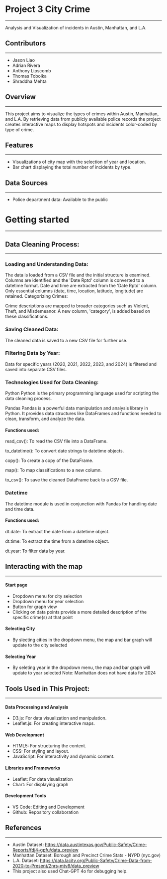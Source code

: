 # Project 3 City Crime
-----
Analysis and Visualization of incidents in Austin, Manhattan, and L.A.

## Contributors
-----
- Jason Liao
- Adrian Rivera
- Anthony Lipscomb
- Thomas Tobolka
- Shraddha Mehta

## Overview
----
This project aims to visualize the types of crimes within Austin, Manhattan, and L.A. By retrieving data from publicly available police records the project creates interactive maps to display hotspots and incidents color-coded by type of crime. 

## Features
----
- Visualizations of city map with the selection of year and location.
- Bar chart displaying the total number of incidents by type.

## Data Sources
----
- Police department data: Available to the public

# Getting started
----

## Data Cleaning Process:
-----
### Loading and Understanding Data:

The data is loaded from a CSV file and the initial structure is examined. Columns are identified and the 'Date Rptd' column is converted to a datetime format. Date and time are extracted from the 'Date Rptd' column. Only essential columns (date, time, location, latitude, longitude) are retained. Categorizing Crimes:

Crime descriptions are mapped to broader categories such as Violent, Theft, and Misdemeanor. A new column, 'category', is added based on these classifications.

### Saving Cleaned Data:

The cleaned data is saved to a new CSV file for further use.

### Filtering Data by Year:

Data for specific years (2020, 2021, 2022, 2023, and 2024) is filtered and saved into separate CSV files.

### Technologies Used for Data Cleaning:

Python
Python is the primary programming language used for scripting the data cleaning process.

Pandas
Pandas is a powerful data manipulation and analysis library in Python. It provides data structures like DataFrames and functions needed to clean, transform, and analyze the data.

#### Functions used:

read_csv(): To read the CSV file into a DataFrame.

to_datetime(): To convert date strings to datetime objects.

copy(): To create a copy of the DataFrame.

map(): To map classifications to a new column.

to_csv(): To save the cleaned DataFrame back to a CSV file.

### Datetime
The datetime module is used in conjunction with Pandas for handling date and time data.

#### Functions used:

dt.date: To extract the date from a datetime object.

dt.time: To extract the time from a datetime object.

dt.year: To filter data by year.

## Interacting with the map
---- 
#### Start page
- Dropdown menu for city selection
- Dropdown menu for year selection
- Button for graph view
- Clicking on data points provide a more detailed description of the specific crime(s) at that point
#### Selecting City
- By slecting cities in the dropdown menu, the map and bar graph will update to the city selected

#### Selecting Year
- By seleting year in the dropdown menu, the map and bar graph will update to year selected
Note: Manhattan does not have data for 2024

## Tools Used in This Project:
---- 
#### Data Processing and Analysis
- D3.js: For data visualization and manipulation.
- Leaflet.js: For creating interactive maps.

#### Web Development
- HTML5: For structuring the content.
- CSS: For styling and layout.
- JavaScript: For interactivity and dynamic content.
#### Libraries and Frameworks
- Leaflet: For data visualization
- Chart: For displaying graph

#### Development Tools
- VS Code: Editing and Development
- Github: Repository collaboration

## References
----
- Austin Dataset: https://data.austintexas.gov/Public-Safety/Crime-Reports/fdj4-gpfu/data_preview 
- Manhattan Dataset: Borough and Precinct Crime Stats - NYPD (nyc.gov)
- L.A. Dataset: https://data.lacity.org/Public-Safety/Crime-Data-from-2020-to-Present/2nrs-mtv8/data_preview 
- This project also used Chat-GPT 4o for debugging help. 
